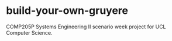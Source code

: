 # build-your-own-gruyere
COMP205P Systems Engineering II scenario week project for UCL Computer Science.
